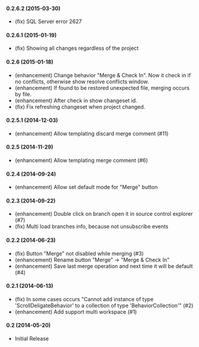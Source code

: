 #### 0.2.6.2 (2015-03-30)
* (fix) SQL Server error 2627

#### 0.2.6.1 (2015-01-19)
* (fix) Showing all changes regardless of the project

#### 0.2.6 (2015-01-18)
* (enhancement) Change behavior "Merge & Check In". Now it check in if no conflicts, otherwise show resolve conflicts window.
* (enhancement) If found to be restored unexpected file, merging occurs by file.
* (enhancement) After check in show changeset id.
* (fix) Fix refreshing changeset when project changed.

#### 0.2.5.1 (2014-12-03)
* (enhancement) Allow templating discard merge comment (#11)

#### 0.2.5 (2014-11-29)
* (enhancement) Allow templating merge comment (#6)

#### 0.2.4 (2014-09-24)
* (enhancement) Allow set default mode for "Merge" button

#### 0.2.3 (2014-09-22)
* (enhancement) Double click on branch open it in source control explorer (#7)
* (fix) Multi load branches info, because not unsubscribe events

#### 0.2.2 (2014-06-23)
* (fix) Button "Merge" not disabled while merging (#3)
* (enhancement) Rename button "Merge" -> "Merge & Check In"
* (enhancement) Save last merge operation and next time it will be default (#4)

#### 0.2.1 (2014-06-13)
* (fix) In some cases occurs "Cannot add instance of type 'ScrollDeligateBehavior' to a collection of type 'BehaviorCollection'" (#2)
* (enhancement) Add support multi workspace (#1)

#### 0.2 (2014-05-20)
* Initial Release
